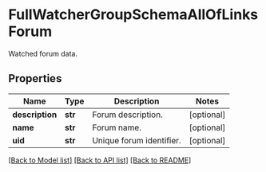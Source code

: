 # FullWatcherGroupSchemaAllOfLinksForum

Watched forum data.

## Properties
Name | Type | Description | Notes
------------ | ------------- | ------------- | -------------
**description** | **str** | Forum description. | [optional] 
**name** | **str** | Forum name. | [optional] 
**uid** | **str** | Unique forum identifier. | [optional] 

[[Back to Model list]](../README.md#documentation-for-models) [[Back to API list]](../README.md#documentation-for-api-endpoints) [[Back to README]](../README.md)



